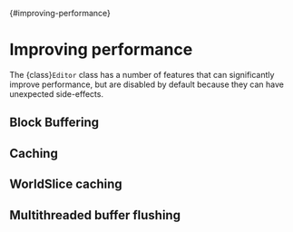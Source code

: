 {#improving-performance}
# Improving performance

The {class}`Editor` class has a number of features that can significantly
improve performance, but are disabled by default because they can have
unexpected side-effects.

## Block Buffering

## Caching

## WorldSlice caching

## Multithreaded buffer flushing
